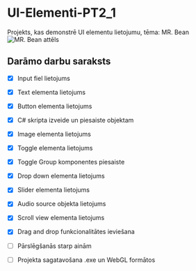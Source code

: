 # UI-Elementi-PT2_1
Projekts, kas demonstrē UI elementu lietojumu, tēma: MR. Bean
![MR. Bean attēls](https://www.pngarts.com/files/4/Mr.-Bean-PNG-Image.png)

## Darāmo darbu saraksts
- [x] Input fiel lietojums
- [x] Text elementa lietojums
- [x] Button elementa lietojums
- [x] C# skripta izveide un piesaiste objektam
- [x] Image elementa lietojums
- [x] Toggle elementa lietojums
- [x] Toggle Group komponentes piesaiste
- [x] Drop down elementa lietojums
- [x] Slider elementa lietojums
- [x] Audio source objekta lietojums
- [x] Scroll view elementa lietojums
- [x] Drag and drop funkcionalitātes ieviešana
- [ ] Pārslēgšanās starp ainām
- [ ] Projekta sagatavošana .exe un WebGL formātos


